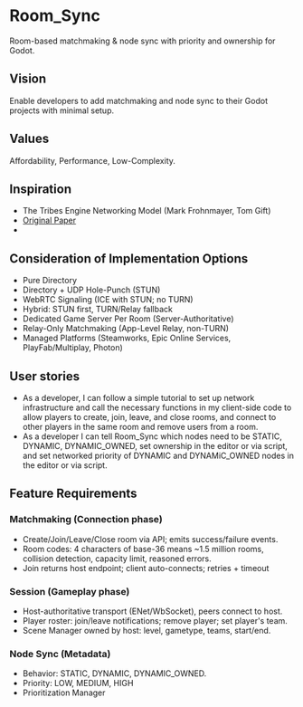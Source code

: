 # Room_Sync
Room-based matchmaking &amp; node sync with priority and ownership for Godot.

## Vision
Enable developers to add matchmaking and node sync to their Godot projects with minimal setup.

## Values
Affordability, Performance, Low-Complexity.

## Inspiration
- The Tribes Engine Networking Model (Mark Frohnmayer, Tom Gift)
- [Original Paper](https://www.gamedevs.org/uploads/tribes-networking-model.pdf)
- 

## Consideration of Implementation Options
- Pure Directory
- Directory + UDP Hole-Punch (STUN)
- WebRTC Signaling (ICE with STUN; no TURN)
- Hybrid: STUN first, TURN/Relay fallback
- Dedicated Game Server Per Room (Server-Authoritative)
- Relay-Only Matchmaking (App-Level Relay, non-TURN)
- Managed Platforms (Steamworks, Epic Online Services, PlayFab/Multiplay, Photon)



## User stories
- As a developer, I can follow a simple tutorial to set up network infrastructure and call the necessary functions in my client-side code to allow players to create, join, leave, and close rooms, and connect to other players in the same room and remove users from a room.
- As a developer I can tell Room_Sync which nodes need to be STATIC, DYNAMIC, DYNAMIC_OWNED, set ownership in the editor or via script, and set networked priority of DYNAMIC and DYNAMiC_OWNED nodes in the editor or via script.

## Feature Requirements
### Matchmaking (Connection phase)
- Create/Join/Leave/Close room via API; emits success/failure events.
- Room codes: 4 characters of base-36 means ~1.5 million rooms, collision detection, capacity limit, reasoned errors.
- Join returns host endpoint; client auto-connects; retries + timeout
### Session (Gameplay phase)
- Host-authoritative transport (ENet/WbSocket), peers connect to host.
- Player roster: join/leave notifications; remove player; set player's team.
- Scene Manager owned by host: level, gametype, teams, start/end.
### Node Sync (Metadata)
- Behavior: STATIC, DYNAMIC, DYNAMIC_OWNED.
- Priority: LOW, MEDIUM, HIGH
- Prioritization Manager 
